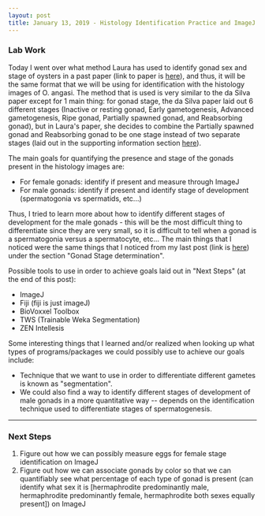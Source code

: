 ```yaml
---
layout: post
title: January 13, 2019 - Histology Identification Practice and ImageJ
---
```


### Lab Work 

Today I went over what method Laura has used to identify gonad sex and stage of oysters in a past paper (link to paper is [here](https://esajournals.onlinelibrary.wiley.com/doi/abs/10.1002/eap.2060)), and thus, it will be the same format that we will be using for identification with the histology images of O. angasi. The method that is used is very similar to the da Silva paper except for 1 main thing: for gonad stage, the da Silva paper laid out 6 different stages (Inactive or resting gonad, Early gametogenesis, Advanced gametogenesis, Ripe gonad, Partially spawned gonad, and Reabsorbing gonad), but in Laura's paper, she decides to combine the Partially spawned gonad and Reabsorbing gonad to be one stage instead of two separate stages (laid out in the supporting information section [here](https://esajournals.onlinelibrary.wiley.com/action/downloadSupplement?doi=10.1002%2Feap.2060&file=eap2060-sup-0001-AppendixS1.pdf)). 

The main goals for quantifying the presence and stage of the gonads present in the histology images are: 

* For female gonads: identify if present and measure through ImageJ
* For male gonads: identify if present and identify stage of development (spermatogonia vs spermatids, etc...)

Thus, I tried to learn more about how to identify different stages of development for the male gonads - this will be the most difficult thing to differentiate since they are very small, so it is difficult to tell when a gonad is a spermatogonia versus a spermatocyte, etc... The main things that I noticed were the same things that I noticed from my last post (link is [here](https://h-ra.github.io/15-HistologyPapersPt2&DeterminationPractice/)) under the section "Gonad Stage determination". 

Possible tools to use in order to achieve goals laid out in "Next Steps" (at the end of this post):

* ImageJ
* Fiji (fiji is just imageJ)
* BioVoxxel Toolbox
* TWS (Trainable Weka Segmentation)
* ZEN Intellesis

Some interesting things that I learned and/or realized when looking up what types of programs/packages we could possibly use to achieve our goals include:

* Technique that we want to use in order to differentiate different gametes is known as "segmentation".
* We could also find a way to identify different stages of development of male gonads in a more quantitative way -- depends on the identification technique used to differentiate stages of spermatogenesis.  

---

### Next Steps

1. Figure out how we can possibly measure eggs for female stage identification on ImageJ
2. Figure out how we can associate gonads by color so that we can quantifiably see what percentage of each type of gonad is present (can identify what sex it is [hermaphrodite predominantly male, hermaphrodite predominantly female, hermaphrodite both sexes equally present]) on ImageJ